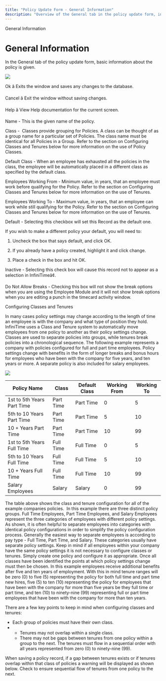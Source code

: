 ```yaml
---
title: "Policy Update Form - General Information"
description: "Overview of the General tab in the policy update form, including fields like Name, Class, Default Class, and Employees Working From, along with navigation options."
---
```


General Information

# General Information

In the General tab of the policy update form, basic information about the policy is given.

![](/img/CH4_Policy5.gif)

Ok â Exits the window and saves any changes to the database.

Cancel â Exit the window without saving changes.

Help â View Help documentation for the current screen.

Name - This is the given name of the policy.

Class -  Classes provide grouping for Policies. A class can be thought of as a group name for a particular set of Policies. The class name must be identical for all Policies in a Group. Refer to the section on Configuring Classes and Tenures below for more information on the use of Policy Classes.

Default Class - When an employee has exhausted all the policies in the class, the employee will be automatically placed in a different class as specified by the default class.

Employees Working From - Minimum value, in years, that an employee must work before qualifying for the Policy. Refer to the section on Configuring Classes and Tenures below for more information on the use of Tenures.

Employees Working To - Maximum value, in years, that an employee can work while still qualifying for the Policy. Refer to the section on Configuring Classes and Tenures below for more information on the use of Tenures.

Default - Selecting this checkbox will set this Record as the default one.

If you wish to make a different policy your default, you will need to:

1. Uncheck the box that says default, and click OK.

2. If you already have a policy created, highlight it and click change.

3. Place a check in the box and hit OK.

Inactive - Selecting this check box will cause this record not to appear as a selection in InfiniTimeâ¢.

Do Not Allow Breaks - Checking this box will not show the break options when you are using the Employee Module and it will not show break options when you are editing a punch in the timecard activity window.

Configuring Classes and Tenures

In many cases policy settings may change according to the length of time an employee is with the company and what type of position they hold. InfiniTime uses a Class and Tenure system to automatically move employees from one policy to another as their policy settings change. Classes are used to separate policies into groups, while tenures break policies into a chronological sequence. The following example represents a company with policies configured for full and part time employees. Policy settings change with benefits in the form of longer breaks and bonus hours for employees who have been with the company for five years, and ten years or more. A separate policy is also included for salary employees.

![](/img/CH4_Policy5.gif)

| Policy Name                | Class     | Default Class | Working From | Working To |
| -------------------------- | --------- | ------------- | ------------ | ---------- |
| 1st to 5th Years Part Time | Part Time | Part Time     | 0            | 5          |
| 5th to 10 Years Part Time  | Part Time | Part Time     | 5            | 10         |
| 10 + Years Part Time       | Part Time | Part Time     | 10           | 99         |
| 1st to 5th Years Full Time | Full Time | Full Time     | 0            | 5          |
| 5th to 10 Years Full Time  | Full Time | Full Time     | 5            | 10         |
| 10 + Years Full Time       | Full Time | Full Time     | 10           | 99         |
| Salary Employees           | Salary    | Salary        | 0            | 99         |

The table above shows the class and tenure configuration for all of the example companies policies.  In this example there are three distinct policy groups. Full Time Employees, Part Time Employees, and Salary Employees represent the three categories of employees with different policy settings. As shown, it is often helpful to separate employees into categories with identical policy configurations in order to simplify the policy configuration process. Generally the easiest way to separate employees is according to pay type - Full Time, Part Time, and Salary. These categories usually have separate policy settings. Keep in mind if all employees within your company have the same policy settings it is not necessary to configure classes or tenures. Simply create one policy and configure it as appropriate. Once all classes have been identified the points at which policy settings change must then be chosen. In this example employees receive additional benefits after five and ten years of employment. With this in mind tenure ranges will be zero (0) to five (5) representing the policy for both full time and part time new hires, five (5) to ten (10) representing the policy for employees that have been with the company for more than five years be they full time or part time, and ten (10) to ninety-nine (99) representing full or part time employees that have been with the company for more than ten years.

There are a few key points to keep in mind when configuring classes and tenures:

- Each group of policies must have their own class.
- - Tenures may not overlap within a single class.
  - There may not be gaps between tenures from one policy within a group to the next. The tenures must flow in a sequential order with all years represented from zero (0) to ninety-nine (99).

When saving a policy record, if a gap between tenures exists or if tenures overlap within that class of policies a warning will be displayed as shown below. Check to ensure sequential flow of tenures from one policy to the next.
